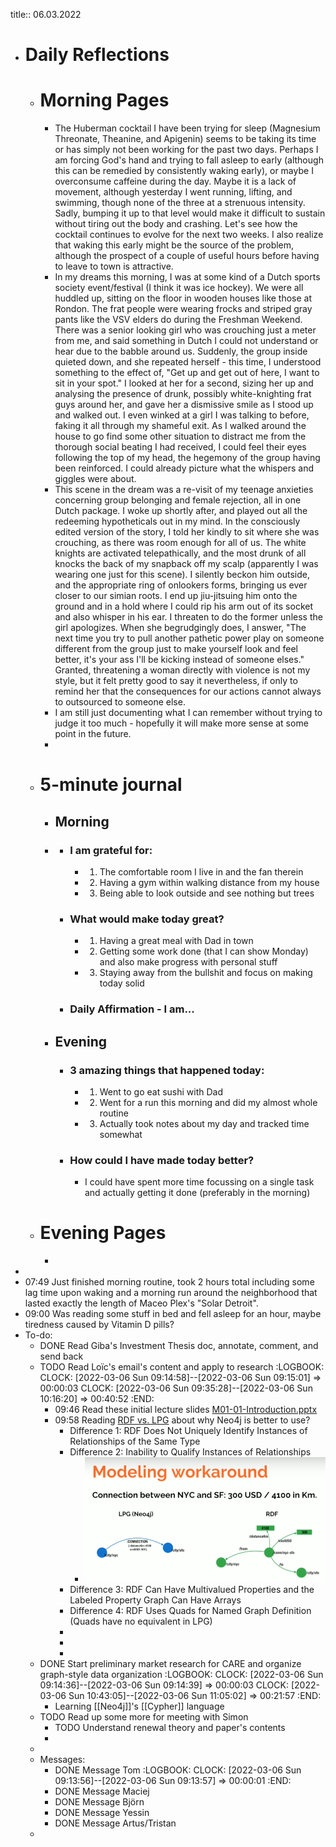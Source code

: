 title:: 06.03.2022

- # Daily Reflections
	- # Morning Pages
		- The Huberman cocktail I have been trying for sleep (Magnesium Threonate, Theanine, and Apigenin) seems to be taking its time or has simply not been working for the past two days. Perhaps I am forcing God's hand and trying to fall asleep to early (although this can be remedied by consistently waking early), or maybe I overconsume caffeine during the day. Maybe it is a lack of movement, although yesterday I went running, lifting, and swimming, though none of the three at a strenuous intensity. Sadly, bumping it up to that level would make it difficult to sustain without tiring out the body and crashing. Let's see how the cocktail continues to evolve for the next two weeks. I also realize that waking this early might be the source of the problem, although the prospect of a couple of useful hours before having to leave to town is attractive.
		- In my dreams this morning, I was at some kind of a Dutch sports society event/festival (I think it was ice hockey). We were all huddled up, sitting on the floor in wooden houses like those at Rondon. The frat people were wearing frocks and striped gray pants like the VSV elders do during the Freshman Weekend. There was a senior looking girl who was crouching just a meter from me, and said something in Dutch I could not understand or hear due to the babble around us. Suddenly, the group inside quieted down, and she repeated herself - this time, I understood something to the effect of, "Get up and get out of here, I want to sit in your spot." I looked at her for a second, sizing her up and analysing the presence of drunk, possibly white-knighting frat guys around her, and gave her a dismissive smile as I stood up and walked out. I even winked at a girl I was talking to before, faking it all through my shameful exit. As I walked around the house to go find some other situation to distract me from the thorough social beating I had received, I could feel their eyes following the top of my head, the hegemony of the group having been reinforced. I could already picture what the whispers and giggles were about.
		- This scene in the dream was a re-visit of my teenage anxieties concerning group belonging and female rejection, all in one Dutch package. I woke up shortly after, and played out all the redeeming hypotheticals out in my mind. In the consciously edited version of the story, I told her kindly to sit where she was crouching, as there was room enough for all of us. The white knights are activated telepathically, and the most drunk of all knocks the back of my snapback off my scalp (apparently I was wearing one just for this scene). I silently beckon him outside, and the appropriate ring of onlookers forms, bringing us ever closer to our simian roots. I end up jiu-jitsuing him onto the ground and in a hold where I could rip his arm out of its socket and also whisper in his ear. I threaten to do the former unless the girl apologizes. When she begrudgingly does, I answer, "The next time you try to pull another pathetic power play on someone different from the group just to make yourself look and feel better, it's your ass I'll be kicking instead of someone elses." Granted, threatening a woman directly with violence is not my style, but it felt pretty good to say it nevertheless, if only to remind her that the consequences for our actions cannot always to outsourced to someone else.
		- I am still just documenting what I can remember without trying to judge it too much - hopefully it will make more sense at some point in the future.
		-
	- # 5-minute journal
		- ## Morning
		-
			- ### I am grateful for:
				- 1. The comfortable room I live in and the fan therein
				- 2. Having a gym within walking distance from my house
				- 3. Being able to look outside and see nothing but trees
			- ### What would make today great?
				- 1. Having a great meal with Dad in town
				- 2. Getting some work done (that I can show Monday) and also make progress with personal stuff
				- 3. Staying away from the bullshit and focus on making today solid
			- ### Daily Affirmation - I am...
		- ## Evening
			- ### 3 amazing things that happened today:
				- 1. Went to go eat sushi with Dad
				- 2. Went for a run this morning and did my almost whole routine
				- 3. Actually took notes about my day and tracked time somewhat
			- ### How could I have made today better?
				- I could have spent more time focussing on a single task and actually getting it done (preferably in the morning)
	- # Evening Pages
		-
-
- 07:49 Just finished morning routine, took 2 hours total including some lag time upon waking and a morning run around the neighborhood that lasted exactly the length of Maceo Plex's "Solar Detroit".
- 09:00 Was reading some stuff in bed and fell asleep for an hour, maybe tiredness caused by Vitamin D pills?
- To-do:
	- DONE Read Giba's Investment Thesis doc, annotate, comment, and send back
	- TODO Read Loïc's email's content and apply to research
	  :LOGBOOK:
	  CLOCK: [2022-03-06 Sun 09:14:58]--[2022-03-06 Sun 09:15:01] =>  00:00:03
	  CLOCK: [2022-03-06 Sun 09:35:28]--[2022-03-06 Sun 10:16:20] =>  00:40:52
	  :END:
		- 09:46 Read these initial lecture slides [M01-01-Introduction.pptx](../assets/M01-01-Introduction_1646570782094_0.pptx)
		- 09:58 Reading [RDF vs. LPG](https://neo4j.com/blog/rdf-triple-store-vs-labeled-property-graph-difference/) about why Neo4j is better to use?
			- Difference 1: RDF Does Not Uniquely Identify Instances of Relationships of the Same Type
			- Difference 2: Inability to Qualify Instances of Relationships
				- ![image.png](../assets/image_1646571793019_0.png)
			- Difference 3: RDF Can Have Multivalued Properties and the Labeled Property Graph Can Have Arrays
			- Difference 4: RDF Uses Quads for Named Graph Definition (Quads have no equivalent in LPG)
			-
			-
			-
	- DONE Start preliminary market research for CARE and organize graph-style data organization
	  :LOGBOOK:
	  CLOCK: [2022-03-06 Sun 09:14:36]--[2022-03-06 Sun 09:14:39] =>  00:00:03
	  CLOCK: [2022-03-06 Sun 10:43:05]--[2022-03-06 Sun 11:05:02] =>  00:21:57
	  :END:
		- Learning [[Neo4j]]'s [[Cypher]] language
	- TODO Read up some more for meeting with Simon
		- TODO Understand renewal theory and paper's contents
		-
	-
	- Messages:
		- DONE Message Tom
		  :LOGBOOK:
		  CLOCK: [2022-03-06 Sun 09:13:56]--[2022-03-06 Sun 09:13:57] =>  00:00:01
		  :END:
		- DONE Message Maciej
		- DONE Message Björn
		- DONE Message Yessin
		- DONE Message Artus/Tristan
	-